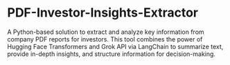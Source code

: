 # PDF-Investor-Insights-Extractor
A Python-based solution to extract and analyze key information from company PDF reports for investors. This tool combines the power of Hugging Face Transformers and Grok API via LangChain to summarize text, provide in-depth insights, and structure information for decision-making.
